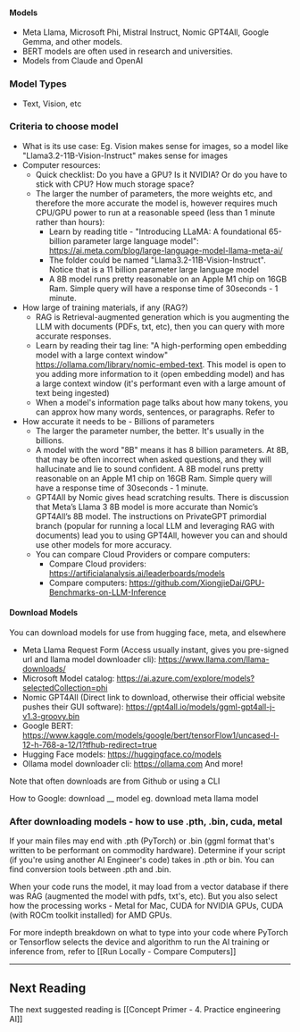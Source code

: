 
#### Models
- Meta Llama, Microsoft Phi, Mistral Instruct, Nomic GPT4All, Google Gemma, and other models.
- BERT models are often used in research and universities.
- Models from Claude and OpenAI

### Model Types
- Text, Vision, etc

### Criteria to choose model
- What is its use case: Eg. Vision makes sense for images, so a model like "Llama3.2-11B-Vision-Instruct" makes sense for images
- Computer resources: 
	- Quick checklist: Do you have a GPU? Is it NVIDIA? Or do you have to stick with CPU? How much storage space?
	- The larger the number of parameters, the more weights etc, and therefore the more accurate the model is, however requires much CPU/GPU power to run at a reasonable speed (less than 1 minute rather than hours):
		- Learn by reading title - "Introducing LLaMA: A foundational 65-billion parameter large language model": https://ai.meta.com/blog/large-language-model-llama-meta-ai/
		- The folder could be named "Llama3.2-11B-Vision-Instruct". Notice that is a 11 billion parameter large language model
		- A 8B model runs pretty reasonable on an Apple M1 chip on 16GB Ram. Simple query will have a response time of 30seconds - 1 minute.
- How large of training materials, if any (RAG?)
	- RAG is Retrieval-augmented generation which is you augmenting the LLM with documents (PDFs, txt, etc), then you can query with more accurate responses.
	- Learn by reading their tag line: "A high-performing open embedding model with a large context window" https://ollama.com/library/nomic-embed-text. This model is open to you adding more information to it (open embedding model) and has a large context window (it's performant even with a large amount of text being ingested)
	- When a model's information page talks about how many tokens, you can approx how many words, sentences, or paragraphs. Refer to
- How accurate it needs to be - Billions of parameters
	- The larger the parameter number, the better. It's usually in the billions. 
	- A model with the word "8B" means it has 8 billion parameters. At 8B, that may be often incorrect when asked questions, and they will hallucinate and lie to sound confident. A 8B model runs pretty reasonable on an Apple M1 chip on 16GB Ram. Simple query will have a response time of 30seconds - 1 minute.
	- GPT4All by Nomic gives head scratching results. There is discussion that Meta’s Llama 3 8B model is more accurate than Nomic’s GPT4All’s 8B model. The instructions on PrivateGPT primordial branch (popular for running a local LLM and leveraging RAG with documents) lead you to using GPT4All, however you can and should use other models for more accuracy.
	- You can compare Cloud Providers or compare computers:
		- Compare Cloud providers: https://artificialanalysis.ai/leaderboards/models
		- Compare computers: https://github.com/XiongjieDai/GPU-Benchmarks-on-LLM-Inference

#### Download Models
You can download models for use from hugging face, meta, and elsewhere
- Meta Llama Request Form (Access usually instant, gives you pre-signed url and llama model downloader cli): https://www.llama.com/llama-downloads/
- Microsoft Model catalog: https://ai.azure.com/explore/models?selectedCollection=phi
- Nomic GPT4All (Direct link to download, otherwise their official website pushes their GUI software): https://gpt4all.io/models/ggml-gpt4all-j-v1.3-groovy.bin
- Google BERT: https://www.kaggle.com/models/google/bert/tensorFlow1/uncased-l-12-h-768-a-12/1?tfhub-redirect=true
- Hugging Face models: https://huggingface.co/models
- Ollama model downloader cli: https://ollama.com
And more!

Note that often downloads are from Github or using a CLI

How to Google:
download \_\_ model
eg. download meta llama model

### After downloading models - how to use .pth, .bin, cuda, metal

If your main files may end with .pth (PyTorch) or .bin (ggml format that's written to be performant on commodity hardware). Determine if your script (if you're using another AI Engineer's code) takes in .pth or bin. You can find conversion tools between .pth and .bin.

When your code runs the model, it may load from a vector database if there was RAG (augmented the model with pdfs, txt's, etc). But you also select how the processing works -  Metal for Mac, CUDA for NVIDIA GPUs, CUDA (with ROCm toolkit installed) for AMD GPUs.

For more indepth breakdown on what to type into your code where PyTorch or Tensorflow selects the device and algorithm to run the AI training or inference from, refer to [[Run Locally - Compare Computers]]

----

## Next Reading

The next suggested reading is [[Concept Primer - 4. Practice engineering AI]]


